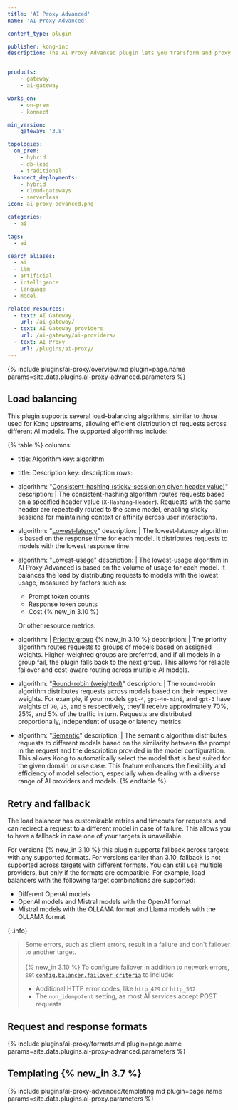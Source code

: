 ```yaml
---
title: 'AI Proxy Advanced'
name: 'AI Proxy Advanced'

content_type: plugin

publisher: kong-inc
description: The AI Proxy Advanced plugin lets you transform and proxy requests to multiple AI providers and models at the same time. This lets you set up load balancing between targets.


products:
    - gateway
    - ai-gateway

works_on:
    - on-prem
    - konnect

min_version:
    gateway: '3.8'

topologies:
  on_prem:
    - hybrid
    - db-less
    - traditional
  konnect_deployments:
    - hybrid
    - cloud-gateways
    - serverless
icon: ai-proxy-advanced.png

categories:
  - ai

tags:
  - ai

search_aliases:
  - ai
  - llm
  - artificial
  - intelligence
  - language
  - model

related_resources:
  - text: AI Gateway
    url: /ai-gateway/
  - text: AI Gateway providers
    url: /ai-gateway/ai-providers/
  - text: AI Proxy
    url: /plugins/ai-proxy/
---
```


{% include plugins/ai-proxy/overview.md plugin=page.name params=site.data.plugins.ai-proxy-advanced.parameters %}

## Load balancing

This plugin supports several load-balancing algorithms, similar to those used for Kong upstreams, allowing efficient distribution of requests across different AI models. The supported algorithms include:

<!--vale off-->
{% table %}
columns:
  - title: Algorithm
    key: algorithm
  - title: Description
    key: description
rows:
  - algorithm: "[Consistent-hashing (sticky-session on given header value)](/plugins/ai-proxy-advanced/examples/consistent-hashing/)"
    description: |
      The consistent-hashing algorithm routes requests based on a specified header value (`X-Hashing-Header`). Requests with the same header are repeatedly routed to the same model, enabling sticky sessions for maintaining context or affinity across user interactions.
  - algorithm: "[Lowest-latency](/plugins/ai-proxy-advanced/examples/lowest-latency/)"
    description: |
      The lowest-latency algorithm is based on the response time for each model. It distributes requests to models with the lowest response time.
  - algorithm: "[Lowest-usage](/plugins/ai-proxy-advanced/examples/lowest-usage/)"
    description: |
      The lowest-usage algorithm in AI Proxy Advanced is based on the volume of usage for each model. It balances the load by distributing requests to models with the lowest usage, measured by factors such as:

      * Prompt token counts
      * Response token counts
      * Cost {% new_in 3.10 %}

      Or other resource metrics.
  - algorithm: |
      [Priority group](/plugins/ai-proxy-advanced/examples/priority/) {% new_in 3.10 %}
    description: |
      The priority algorithm routes requests to groups of models based on assigned weights. Higher-weighted groups are preferred, and if all models in a group fail, the plugin falls back to the next group. This allows for reliable failover and cost-aware routing across multiple AI models.
  - algorithm: "[Round-robin (weighted)](/plugins/ai-proxy-advanced/examples/round-robin/)"
    description: |
      The round-robin algorithm distributes requests across models based on their respective weights. For example, if your models `gpt-4`, `gpt-4o-mini`, and `gpt-3` have weights of `70`, `25`, and `5` respectively, they’ll receive approximately 70%, 25%, and 5% of the traffic in turn. Requests are distributed proportionally, independent of usage or latency metrics.
  - algorithm: "[Semantic](/plugins/ai-proxy-advanced/examples/semantic/)"
    description: |
      The semantic algorithm distributes requests to different models based on the similarity between the prompt in the request and the description provided in the model configuration. This allows Kong to automatically select the model that is best suited for the given domain or use case. This feature enhances the flexibility and efficiency of model selection, especially when dealing with a diverse range of AI providers and models.
{% endtable %}
<!--vale on-->

## Retry and fallback

The load balancer has customizable retries and timeouts for requests, and can redirect a request to a different model in case of failure. This allows you to have a fallback in case one of your targets is unavailable.

For versions {% new_in 3.10 %} this plugin supports fallback across targets with any supported formats.
For versions earlier than 3.10, fallback is not supported across targets with different formats. You can still use multiple providers, but only if the formats are compatible.
For example, load balancers with the following target combinations are supported:
* Different OpenAI models
* OpenAI models and Mistral models with the OpenAI format
* Mistral models with the OLLAMA format and Llama models with the OLLAMA format

{:.info}
> Some errors, such as client errors, result in a failure and don't failover to another target.<br/><br/> {% new_in 3.10 %} To configure failover in addition to network errors, set [`config.balancer.failover_criteria`](/plugins/ai-proxy-advanced/reference/#schema--config-balancer-failover-criteria) to include:
> * Additional HTTP error codes, like `http_429` or `http_502`
> * The `non_idempotent` setting, as most AI services accept POST requests

## Request and response formats
{% include plugins/ai-proxy/formats.md plugin=page.name params=site.data.plugins.ai-proxy-advanced.parameters %}

## Templating {% new_in 3.7 %}

{% include plugins/ai-proxy-advanced/templating.md plugin=page.name params=site.data.plugins.ai-proxy.parameters %}